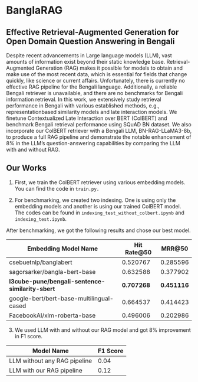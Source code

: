# BanglaRAG
## Effective Retrieval-Augmented Generation for Open Domain Question Answering in Bengali
Despite recent advancements in Large language
models (LLM), vast amounts of information exist beyond their
static knowledge base. Retrieval-Augmented Generation (RAG)
makes it possible for models to obtain and make use of the
most recent data, which is essential for fields that change
quickly, like science or current affairs. Unfortunately, there is
currently no effective RAG pipeline for the Bengali language.
Additionally, a reliable Bengali retriever is unavailable, and
there are no benchmarks for Bengali information retrieval.
In this work, we extensively study retrieval performance in
Bengali with various established methods, e.g., representationbased similarity models and late interaction models. We finetune Contextualized Late Interaction over BERT (ColBERT)
and benchmark Bengali retrieval performance using SQuAD
BN dataset. We also incorporate our ColBERT retriever with
a Bengali LLM, BN-RAG-LLaMA3-8b, to produce a full RAG
pipeline and demonstrate the notable enhancement of 8% in the
LLM’s question-answering capabilities by comparing the LLM
with and without RAG.

## Our Works

1. First, we train the ColBERT retriever using various embedding models. You can find the code in ```train.py. ```

2. For benchmarking, we created two indexing. One is using only the embedding models and another is using our trained ColBERT model.
The codes can be found in ```indexing_test_without_colbert.ipynb``` and ```indexing_test.ipynb```. 

After benchmarking, we got the following results and chose our best model.

| Embedding Model Name                                  | Hit Rate@50 | MRR@50   |
|-------------------------------------------------------|-------------|----------|
| csebuetnlp/banglabert                                 | 0.520767    | 0.285596 |
| sagorsarker/bangla-bert-base                          | 0.632588    | 0.377902 |
| **l3cube-pune/bengali-sentence-similarity-sbert**         | **0.707268**    | **0.451116** |
| google-bert/bert-base-multilingual-cased              | 0.664537    | 0.414423 |
| FacebookAI/xlm-roberta-base                           | 0.496006    | 0.202986 |


3. We used LLM with and without our RAG model and got 8% improvement in F1 score.

| Model Name                                            | F1 Score  |
|-------------------------------------------------------|-------------|
|LLM without any RAG pipeline                           | 0.04  |
|LLM with our RAG pipeline                              | 0.12  |


